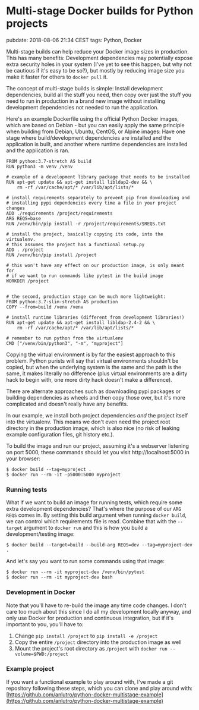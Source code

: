 # Multi-stage Docker builds for Python projects
pubdate: 2018-08-06 21:34 CEST
tags: Python, Docker

Multi-stage builds can help reduce your Docker image sizes in production. This has many benefits: Development dependencies may potentially expose extra security holes in your system (I've yet to see this happen, but why not be cautious if it's easy to be so?), but mostly by reducing image size you make it faster for others to `docker pull` it.

The concept of multi-stage builds is simple: Install development dependencies, build all the stuff you need, then copy over just the stuff you need to run in production in a brand new image without installing development dependencies not needed to run the application.

Here's an example Dockerfile using the official Python Docker images, which are based on Debian - but you can easily apply the same principle when building from Debian, Ubuntu, CentOS, or Alpine images: Have one stage where build/development dependencies are installed and the application is built, and another where runtime dependencies are installed and the application is ran.

	FROM python:3.7-stretch AS build
	RUN python3 -m venv /venv

	# example of a development library package that needs to be installed
	RUN apt-get update && apt-get install libldap2-dev && \
	    rm -rf /var/cache/apt/* /var/lib/apt/lists/*

	# install requirements separately to prevent pip from downloading and
	# installing pypi dependencies every time a file in your project changes
	ADD ./requirements /project/requirements
	ARG REQS=base
	RUN /venv/bin/pip install -r /project/requirements/$REQS.txt

	# install the project, basically copying its code, into the virtualenv.
	# this assumes the project has a functional setup.py
	ADD . /project
	RUN /venv/bin/pip install /project

	# this won't have any effect on our production image, is only meant for
	# if we want to run commands like pytest in the build image
	WORKDIR /project


	# the second, production stage can be much more lightweight:
	FROM python:3.7-slim-stretch AS production
	COPY --from=build /venv /venv

	# install runtime libraries (different from development libraries!)
	RUN apt-get update && apt-get install libldap-2.4-2 && \
	    rm -rf /var/cache/apt/* /var/lib/apt/lists/*

	# remember to run python from the virtualenv
	CMD ["/venv/bin/python3", "-m", "myproject"]

Copying the virtual environment is by far the easiest approach to this problem. Python purists will say that virtual environments shouldn't be copied, but when the underlying system is the same and the path is the same, it makes literally no difference (plus virtual environments are a dirty hack to begin with, one more dirty hack doesn't make a difference).

There are alternate approaches such as downloading pypi packages or building dependencies as wheels and then copy those over, but it's more complicated and doesn't really have any benefits.

In our example, we install both project dependencies *and* the project itself into the virtualenv. This means we don't even need the project root directory in the production image, which is also nice (no risk of leaking example configuration files, git history etc.).

To build the image and run our project, assuming it's a webserver listening on port 5000, these commands should let you visit http://localhost:5000 in your browser:

	$ docker build --tag=myproject .
	$ docker run --rm -it -p5000:5000 myproject

### Running tests

What if we want to build an image for running tests, which require some extra development dependencies? That's where the purpose of our `ARG REQS` comes in. By setting this build argument when running `docker build`, we can control which requirements file is read. Combine that with the `--target` argument to `docker run` and this is how you build a development/testing image:

	$ docker build --target=build --build-arg REQS=dev --tag=myproject-dev .

And let's say you want to run some commands using that image:

	$ docker run --rm -it myproject-dev /venv/bin/pytest
	$ docker run --rm -it myproject-dev bash

### Development in Docker

Note that you'll have to re-build the image any time code changes. I don't care too much about this since I do all my development locally anyway, and only use Docker for production and continuous integration, but if it's important to you, you'll have to:

1. Change `pip install /project` to `pip install -e /project`
2. Copy the entire `/project` directory into the production image as well
3. Mount the project's root directory as `/project` with `docker run --volume=$PWD:/project`

### Example project

If you want a functional example to play around with, I've made a git repository following these steps, which you can clone and play around with: [https://github.com/anlutro/python-docker-multistage-example](https://github.com/anlutro/python-docker-multistage-example)
